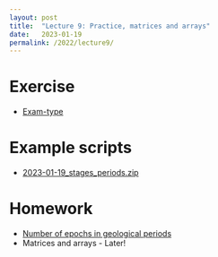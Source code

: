 ```yaml
---
layout: post
title:  "Lecture 9: Practice, matrices and arrays"
date:   2023-01-19
permalink: /2022/lecture9/
---
```


# Exercise

- [Exam-type](https://adamkocsis.github.io/rkheion/Exercises/2023-01-16_df_stages.html)

# Example scripts
- [2023-01-19_stages_periods.zip]({{site.url}}{{site.baseurl}}/data/examples/2023-01-19_stages_periods.zip) 

# Homework 

- [Number of epochs in geological periods](https://adamkocsis.github.io/rkheion/Exercises/2023-01-19_df_stages_series.html)
- Matrices and arrays - Later!


